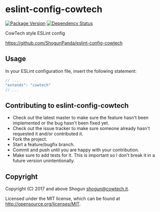 # eslint-config-cowtech

[![Package Version](https://badge.fury.io/js/apes.png)](http://badge.fury.io/js/apes)
[![Dependency Status](https://gemnasium.com/ShogunPanda/apes.js.png?travis)](https://gemnasium.com/ShogunPanda/apes.js)

CowTech style ESLint config

https://github.com/ShogunPanda/eslint-config-cowtech

## Usage

In your ESLint configuration file, insert the following statement:

```javascript
// ...
"extends": "cowtech"
// ...
```

## Contributing to eslint-config-cowtech

* Check out the latest master to make sure the feature hasn't been implemented or the bug hasn't been fixed yet.
* Check out the issue tracker to make sure someone already hasn't requested it and/or contributed it.
* Fork the project.
* Start a feature/bugfix branch.
* Commit and push until you are happy with your contribution.
* Make sure to add tests for it. This is important so I don't break it in a future version unintentionally.

## Copyright

Copyright (C) 2017 and above Shogun <shogun@cowtech.it>.

Licensed under the MIT license, which can be found at http://opensource.org/licenses/MIT.
